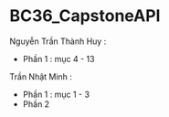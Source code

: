 # BC36_CapstoneAPI

Nguyễn Trần Thành Huy : 
- Phần 1 : mục 4 - 13





Trần Nhật Minh :
- Phần 1 : mục 1 - 3 
- Phần 2 
